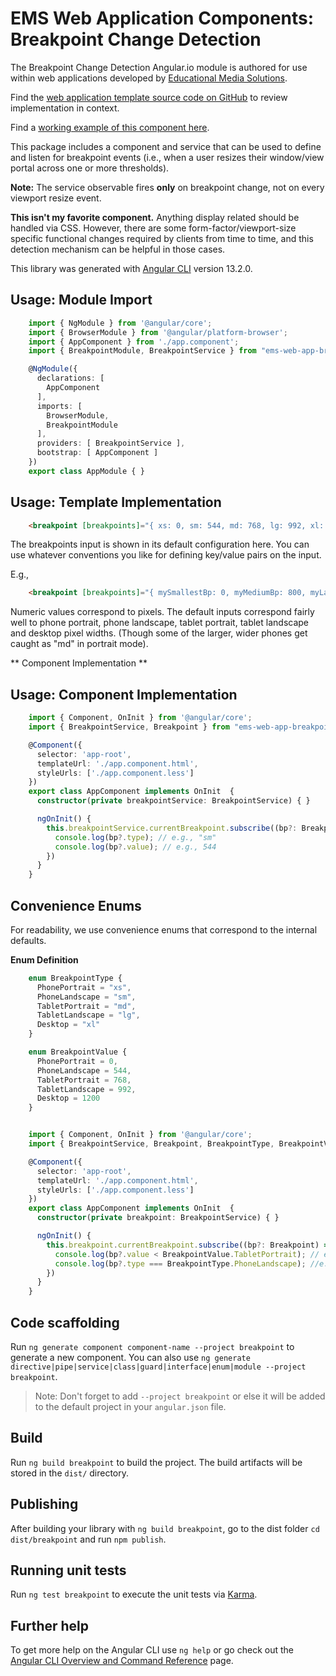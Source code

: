 # EMS Web Application Components: Breakpoint Change Detection

The Breakpoint Change Detection Angular.io module is authored for use within web applications developed by [Educational Media Solutions](https://educationalmediasolutions.com).

Find the [web application template source code on GitHub](https://github.com/spencech/ems-web-app-template) to review implementation in context.

Find a [working example of this component here](https://ems-web-app.educationalmediasolutions.com).

This package includes a component and service that can be used to define and listen for breakpoint events (i.e., when a user resizes their window/view portal across one or more thresholds).

**Note:** The service observable fires **only** on breakpoint change, not on every viewport resize event.

**This isn't my favorite component.** Anything display related should be handled via CSS. However, there are some form-factor/viewport-size specific functional changes required by clients from time to time, and this detection mechanism can be helpful in those cases.

This library was generated with [Angular CLI](https://github.com/angular/angular-cli) version 13.2.0.


## Usage: Module Import

```ts
	import { NgModule } from '@angular/core';
	import { BrowserModule } from '@angular/platform-browser';
	import { AppComponent } from './app.component';
	import { BreakpointModule, BreakpointService } from "ems-web-app-breakpoint-detection";

	@NgModule({
	  declarations: [
	    AppComponent
	  ],
	  imports: [
	    BrowserModule,
	    BreakpointModule
	  ],
	  providers: [ BreakpointService ],
	  bootstrap: [ AppComponent ]
	})
	export class AppModule { }
```


## Usage: Template Implementation

```html
	<breakpoint [breakpoints]="{ xs: 0, sm: 544, md: 768, lg: 992, xl: 1200 }"></breakpoint>
```

The breakpoints input is shown in its default configuration here. You can use whatever conventions you like for defining key/value pairs on the input.

E.g.,
```html
	<breakpoint [breakpoints]="{ mySmallestBp: 0, myMediumBp: 800, myLargestBp: 1600 }"></breakpoint>
```
Numeric values correspond to pixels. The default inputs correspond fairly well to phone portrait, phone landscape, tablet portrait, tablet landscape and desktop pixel widths. (Though some of the larger, wider phones get caught as "md" in portrait mode).

** Component Implementation **

## Usage: Component Implementation

```ts
	import { Component, OnInit } from '@angular/core';
	import { BreakpointService, Breakpoint } from "ems-web-app-breakpoint-detection";

	@Component({
	  selector: 'app-root',
	  templateUrl: './app.component.html',
	  styleUrls: ['./app.component.less']
	})
	export class AppComponent implements OnInit  {
	  constructor(private breakpointService: BreakpointService) { }

	  ngOnInit() {
	    this.breakpointService.currentBreakpoint.subscribe((bp?: Breakpoint) => {
	      console.log(bp?.type); // e.g., "sm"
	      console.log(bp?.value); // e.g., 544
	    })
	  }
	}
```

## Convenience Enums

For readability, we use convenience enums that correspond to the internal defaults.

**Enum Definition**

```ts
	enum BreakpointType {
	  PhonePortrait = "xs",
	  PhoneLandscape = "sm",
	  TabletPortrait = "md",
	  TabletLandscape = "lg",
	  Desktop = "xl"
	}

	enum BreakpointValue {
	  PhonePortrait = 0,
	  PhoneLandscape = 544,
	  TabletPortrait = 768,
	  TabletLandscape = 992,
	  Desktop = 1200
	}


	import { Component, OnInit } from '@angular/core';
	import { BreakpointService, Breakpoint, BreakpointType, BreakpointValue } from "ems-web-app-breakpoint-detection";

	@Component({
	  selector: 'app-root',
	  templateUrl: './app.component.html',
	  styleUrls: ['./app.component.less']
	})
	export class AppComponent implements OnInit  {
	  constructor(private breakpoint: BreakpointService) { }

	  ngOnInit() {
	    this.breakpoint.currentBreakpoint.subscribe((bp?: Breakpoint) => {
	      console.log(bp?.value < BreakpointValue.TabletPortrait); // e.g., true
	      console.log(bp?.type === BreakpointType.PhoneLandscape); //e.g., true
	    })
	  }
	}
```


## Code scaffolding

Run `ng generate component component-name --project breakpoint` to generate a new component. You can also use `ng generate directive|pipe|service|class|guard|interface|enum|module --project breakpoint`.
> Note: Don't forget to add `--project breakpoint` or else it will be added to the default project in your `angular.json` file.

## Build

Run `ng build breakpoint` to build the project. The build artifacts will be stored in the `dist/` directory.

## Publishing

After building your library with `ng build breakpoint`, go to the dist folder `cd dist/breakpoint` and run `npm publish`.

## Running unit tests

Run `ng test breakpoint` to execute the unit tests via [Karma](https://karma-runner.github.io).

## Further help

To get more help on the Angular CLI use `ng help` or go check out the [Angular CLI Overview and Command Reference](https://angular.io/cli) page.
